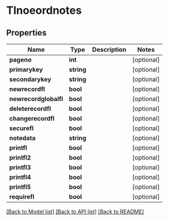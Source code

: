# TInoeordnotes

## Properties
Name | Type | Description | Notes
------------ | ------------- | ------------- | -------------
**pageno** | **int** |  | [optional] 
**primarykey** | **string** |  | [optional] 
**secondarykey** | **string** |  | [optional] 
**newrecordfl** | **bool** |  | [optional] 
**newrecordglobalfl** | **bool** |  | [optional] 
**deleterecordfl** | **bool** |  | [optional] 
**changerecordfl** | **bool** |  | [optional] 
**securefl** | **bool** |  | [optional] 
**notedata** | **string** |  | [optional] 
**printfl** | **bool** |  | [optional] 
**printfl2** | **bool** |  | [optional] 
**printfl3** | **bool** |  | [optional] 
**printfl4** | **bool** |  | [optional] 
**printfl5** | **bool** |  | [optional] 
**requirefl** | **bool** |  | [optional] 

[[Back to Model list]](../README.md#documentation-for-models) [[Back to API list]](../README.md#documentation-for-api-endpoints) [[Back to README]](../README.md)


